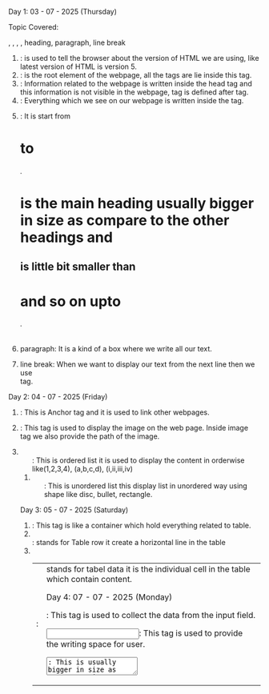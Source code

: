 Day 1:
03 - 07 - 2025 (Thursday)

Topic Covered:
<!DOCTYPE>, <html>, <head>, <body>, heading, paragraph, line break

1. <!DOCTYPE>: <!DOCTYPE> is used to tell the browser about the version of HTML we are using, like latest version of HTML is version 5.

2. <html>: <html> is the root element of the webpage, all the tags are lie inside this <html> tag.

3. <head>: Information related to the webpage is written inside the head tag and this information is not visible in the webpage,<head> tag is defined after <html> tag.

4. <body>: Everything which we see on our webpage is written inside the <body> tag.

5. <heading>: It is start from <h1> to <h6>. <h1> is the main heading usually bigger in size as compare to the other headings and <h2> is little bit smaller than <h1> and so on upto <h6>.

6. paragraph: It is a kind of a box where we write all our text.

7. line break: When we want to display our text from the next line then we use <br> tag.



Day 2:
04 - 07 - 2025 (Friday)

1. <a>: This is Anchor tag and it is used to link other webpages.

2. <img>: This tag is used to display the image on the web page. Inside image tag we also provide the path of the image.

3. <ol>: This is ordered list it is used to display the content in orderwise like(1,2,3,4), (a,b,c,d), (i,ii,iii,iv)

4. <ul>: This is unordered list this display list in unordered way using shape like disc, bullet, rectangle.



Day 3:
05 - 07 - 2025 (Saturday)

1. <table>: This tag is like a container which hold everything related to table.

2. <tr>: <tr> stands for Table row it create a horizontal line in the table

3. <td>: <td> stands for tabel data it is the individual cell in the table which contain content.


Day 4:
07 - 07 - 2025 (Monday)
<form>: This tag is used to collect the data from the input field.

<input>: This tag is used to provide the writing space for user.

<textarea>: This is usually bigger in size as compare to input field and it is used for multi-line input.

<button>: This tag create a clickable button which is used to send the form data.


Day 5:
08 - 07 - 2025 (Tuesday)

Semantic Tags: This tag are those tag which clearly represent their use in webpage and helpful for SEO optimization.

<header>: The <header> tag is used to define the content at the top of webpage.

<footer>: This tag is used to define the content at the bottom of the page.

<nav>: The <nav> tag is used to link the other pages of website.

<main>: It is the tag where main content is placed.

<section>: When there is multiple section in blog then we use section tag to keep all section separate.

<article>: This tag is used to define the article of the page.

<aside>: This tag contain content related to main content but placed at side(like sidebar)


Day 6:
09 - 07 - 2025 (Wednesday)
alt: This is provided with the <img> tag in case image is unable to load then the text written inside the alt attribute is displayed.

labels: Labels are provided along input field to make it easy for user to understand what input they have to fill.

Proper Form Structure: 
<form>
<label><input></label>
<button></button>
</form>

